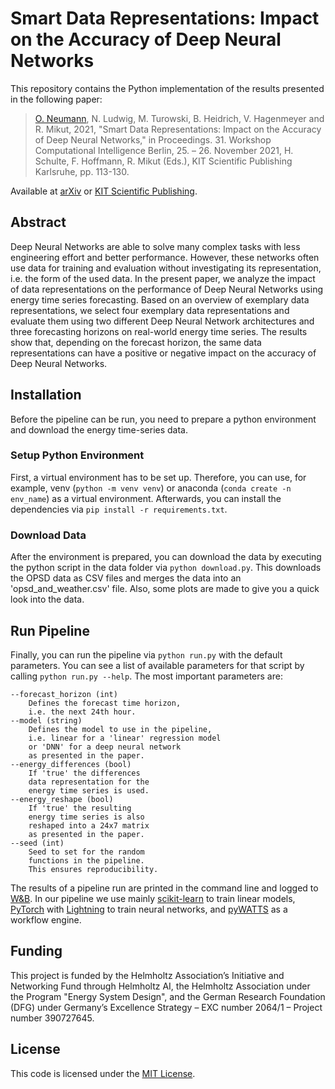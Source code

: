 # Smart Data Representations: Impact on the Accuracy of Deep Neural Networks

This repository contains the Python implementation of the results presented in the following paper:
>[O. Neumann](mailto:oliver.neumann@kit.edu), N. Ludwig, M. Turowski, B. Heidrich, V. Hagenmeyer and R. Mikut, 2021, "Smart Data Representations: Impact on the Accuracy of Deep Neural Networks," in Proceedings. 31. Workshop Computational Intelligence Berlin, 25. – 26. November 2021, H. Schulte, F. Hoffmann, R. Mikut (Eds.), KIT Scientific Publishing Karlsruhe, pp. 113-130.

Available at [arXiv](https://arxiv.org/abs/2111.09128) or [KIT Scientific Publishing](https://www.ksp.kit.edu/site/books/e/10.5445/KSP/1000138532/).

## Abstract

Deep Neural Networks are able to solve many complex tasks with less engineering effort and better performance. However, these networks often use data for training and evaluation without investigating its representation, i.e. the form of the used data. In the present paper, we analyze the impact of data representations on the performance of Deep Neural Networks using energy time series forecasting. Based on an overview of exemplary data representations, we select four exemplary data representations and evaluate them using two different Deep Neural Network architectures and three forecasting horizons on real-world energy time series. The results show that, depending on the forecast horizon, the same data representations can have a positive or negative impact on the accuracy of Deep Neural Networks.

## Installation

Before the pipeline can be run, you need to prepare a python environment and download the energy time-series data. 

### Setup Python Environment

First, a virtual environment has to be set up. Therefore, you can use, for example, venv (`python -m venv venv`) or anaconda (`conda create -n env_name`) as a virtual environment. Afterwards, you can install the dependencies via `pip install -r requirements.txt`. 

### Download Data

After the environment is prepared, you can download the data by executing the python script in the data folder via `python download.py`. This downloads the OPSD data as CSV files and merges the data into an 'opsd_and_weather.csv' file. Also, some plots are made to give you a quick look into the data.

## Run Pipeline

Finally, you can run the pipeline via `python run.py` with the default parameters. You can see a list of available parameters for that script by calling `python run.py --help`. The most important parameters are:

```
--forecast_horizon (int)
    Defines the forecast time horizon,
    i.e. the next 24th hour.
--model (string)
    Defines the model to use in the pipeline,
    i.e. linear for a 'linear' regression model
    or 'DNN' for a deep neural network
    as presented in the paper.
--energy_differences (bool)
    If 'true' the differences
    data representation for the
    energy time series is used.
--energy_reshape (bool)
    If 'true' the resulting
    energy time series is also
    reshaped into a 24x7 matrix
    as presented in the paper.
--seed (int)
    Seed to set for the random
    functions in the pipeline.
    This ensures reproducibility.
```

The results of a pipeline run are printed in the command line and logged to [W&B](http://wandb.com/). In our pipeline we use mainly [scikit-learn](https://scikit-learn.org/stable/) to train linear models, [PyTorch](https://pytorch.org/) with [Lightning](https://www.pytorchlightning.ai/) to train neural networks, and [pyWATTS](https://github.com/KIT-IAI/pyWATTS) as a workflow engine.


## Funding

This project is funded by the Helmholtz Association’s Initiative and Networking Fund through Helmholtz AI, the Helmholtz Association under the Program "Energy System Design", and the German Research Foundation (DFG) under Germany’s Excellence Strategy – EXC number 2064/1 – Project number 390727645.


## License

This code is licensed under the [MIT License](LICENSE).
